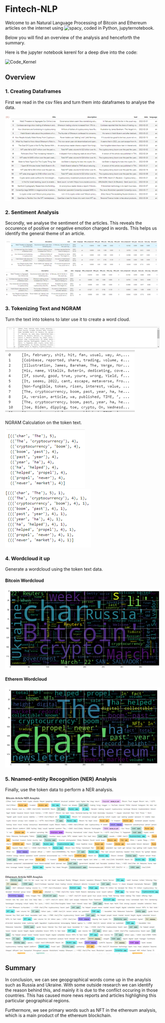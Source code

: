 # Fintech-NLP

Welcome to an Natural Language Processing of Bitcoin and Ethereum articles on the internet using ![spacy](https://spacy.io/usage/visualizers/), coded in Python, jupyternotebook.

Below you will find an overview of the analysis and henceforth the summary.

Here is the jupyter notebook kerenl for a deep dive into the code:

![Code_Kernel](Code/crypto_sentiment.ipynb)  

## Overview

### 1. Creating Dataframes

First we read in the csv files and turn them into dataframes to analyse the data.

![Bitcoin Dataframe](Images/1_bitcoin_ethereum_dataframes.png)

### 2. Sentiment Analysis

Secondly, we analyse the sentiment of the articles. This reveals the occurence of positive or negative emotion charged in words. This helps us identify the general theme of an article.

![Bitcoin Sentiment Analysis](Images/2_bitcoin_ethereum_sentimentanalysis.png) 
![Ethereum Sentiment Analysis](Images/2_ethereum_sentimentanalysis.png)

### 3. Tokenizing Text and NGRAM

Turn the text into tokens to later use it to create a word cloud.

![Bitcoin Tokens](Images/3_bitcoin_ethereum_NLP_tokenize.png)
![Bitcoin Tokens](Images/3_ethereum_NLP_tokenize.png)  

NGRAM Calculation on the token text.

![Bitcoin NGRAM](Images/4_bitcoin_ethereum_ngram_analysis.png)
![Etherem NGRAM](Images/4_ethereum_ngram_analysis.png)

### 4. Wordcloud it up

Generate a wordcloud using the token text data.


#### Bitcoin Wordcloud
![Bitcoin Wordcloud](Images/4_bitcoin_wordcloud.png)  

#### Etherem Wordcloud
![Ethereum Wordcloud](Images/4_ethereum_wordcloud.png)


### 5. Nnamed-entity Recognition (NER) Analysis

Finally, use the token data to perform a NER analysis.

![Bitcoin NER](Images/5_bitcoin_NER_analysis.png)  

![Ethereum NER](Images/5_ethereum_NER_analysis.png)


## Summary

In conclusion, we can see geopgraphical words come up in the anaylsis such as Russia and Ukraine. With some outside research we can identify the reason behind this, and mainly it is due to the conflict occuring in those countries. This has caused more news reports and articles highlighing this particular geographical regions.

Furthermore, we see primary words such as NFT in the ethereum analysis, which is a main product of the ethereum blockchain.

